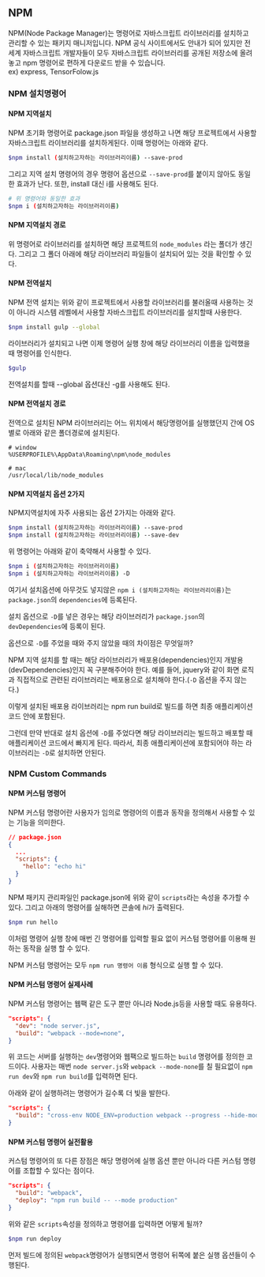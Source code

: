 ## NPM

NPM(Node Package Manager)는 명령어로 자바스크립트 라이브러리를 설치하고 관리할 수 있는 패키지 매니저입니다. NPM 공식 사이트에서도 안내가 되어 있지만 전 세계 자바스크립트 개발자들이 모두 자바스크립트 라이브러리를 공개된 저장소에 올려놓고 npm 명령어로 편하게 다운로드 받을 수 있습니다.  
ex) express, TensorFolow.js

### NPM 설치명령어

#### NPM 지역설치

NPM 초기화 명령어로 package.json 파일을 생성하고 나면 해당 프로젝트에서 사용할 자바스크립트 라이브러리를 설치하게된다. 이때 명령어는 아래와 같다.

```sh
$npm install (설치하고자하는 라이브러리이름) --save-prod
```

그리고 지역 설치 명령어의 경우 명령어 옵션으로 `--save-prod`를 붙이지 않아도 동일한 효과가 난다. 또한, install 대신 i를 사용해도 된다.

```sh
# 위 명령어와 동일한 효과
$npm i (설치하고자하는 라이브러리이름)
```

#### NPM 지역설치 경로

위 명령어로 라이브러리를 설치하면 해당 프로젝트의 `node_modules` 라는 폴더가 생긴다. 그리고 그 폴더 아래에 해당 라이브러리 파일들이 설치되어 있는 것을 확인할 수 있다.

#### NPM 전역설치

NPM 전역 설치는 위와 같이 프로젝트에서 사용할 라이브러리를 불러올때 사용하는 것이 아니라 시스템 레벨에서 사용할 자바스크립트 라이브러리를 설치할때 사용한다.

```sh
$npm install gulp --global
```

라이브러리가 설치되고 나면 이제 명령어 실행 창에 해당 라이브러리 이름을 입력했을 때 명령어를 인식한다.

```sh
$gulp
```

전역설치를 할때 --global 옵션대신 -g를 사용해도 된다.

#### NPM 전역설치 경로

전역으로 설치된 NPM 라이브러리는 어느 위치에서 해당명령어를 실행했던지 간에 OS별로 아래와 같은 폴더경로에 설치된다.

```
# window
%USERPROFILE%\AppData\Roaming\npm\node_modules

# mac
/usr/local/lib/node_modules
```

#### NPM 지역설치 옵션 2가지

NPM지역설치에 자주 사용되는 옵션 2가지는 아래와 같다.

```sh
$npm install (설치하고자하는 라이브러리이름) --save-prod
$npm install (설치하고자하는 라이브러리이름) --save-dev
```

위 명령어는 아래와 같이 축약해서 사용할 수 있다.

```sh
$npm i (설치하고자하는 라이브러리이름)
$npm i (설치하고자하는 라이브러리이름) -D
```

여기서 설치옵션에 아무것도 넣지않은 `npm i (설치하고자하는 라이브러리이름)`는 `package.json`의 `dependencies`에 등록된다.

설치 옵션으로 `-D`를 넣은 경우는 해당 라이브러리가 `package.json`의 `devDependencies`에 등록이 된다.

옵션으로 `-D`를 주었을 때와 주지 않았을 때의 차이점은 무엇일까?

NPM 지역 설치를 할 때는 해당 라이브러리가 배포용(dependencies)인지 개발용(devDependencies)인지 꼭 구분해주어야 한다. 예를 들어, jquery와 같이 화면 로직과 직접적으로 관련된 라이브러리는 배포용으로 설치해야 한다.(`-D` 옵션을 주지 않는다.)

이렇게 설치된 배포용 라이브러리는 npm run build로 빌드를 하면 최종 애플리케이션 코드 안에 포함된다.

그런데 만약 반대로 설치 옵션에 `-D`를 주었다면 해당 라이브러리는 빌드하고 배포할 때 애플리케이션 코드에서 빠지게 된다. 따라서, 최종 애플리케이션에 포함되어야 하는 라이브러리는 `-D`로 설치하면 안된다.

### NPM Custom Commands

#### NPM 커스텀 명령어

NPM 커스텀 명령어란 사용자가 임의로 명령어의 이름과 동작을 정의해서 사용할 수 있는 기능을 의미한다.

```json
// package.json
{
  ...
  "scripts": {
    "hello": "echo hi"
  }
}
```

NPM 패키지 관리파일인 package.json에 위와 같이 `scripts`라는 속성을 추가할 수 있다. 그리고 아래의 명령어를 실해하면 콘솔에 *hi*가 출력된다.

```sh
$npm run hello
```

이처럼 명령어 실행 창에 매번 긴 명령어를 입력할 필요 없이 커스텀 명령어를 이용해 원하는 동작을 실행 할 수 있다.

NPM 커스텀 명령어는 모두 `npm run 명령어 이름` 형식으로 실행 할 수 있다.

#### NPM 커스텀 명령어 실제사례

NPM 커스텀 명령어는 웹팩 같은 도구 뿐만 아니라 Node.js등을 사용할 때도 유용하다.

```json
"scripts": {
  "dev": "node server.js",
  "build": "webpack --mode=none",
}
```

위 코드는 서버를 실행하는 `dev`명령어와 웹팩으로 빌드하는 `build` 명령어를 정의한 코드이다. 사용자는 매번 `node server.js`와 `webpack --mode-none`를 칠 필요없이 `npm run dev`와 `npm run build`를 입력하면 된다.

아래와 같이 실행하려는 명령어가 길수록 더 빛을 발한다.

```json
"scripts": {
  "build": "cross-env NODE_ENV=production webpack --progress --hide-modules"
}
```

#### NPM 커스텀 명령어 실전활용

커스텀 명령어의 또 다른 장점은 해당 명령어에 실행 옵션 뿐만 아니라 다른 커스텀 명령어를 조합할 수 있다는 점이다.

```json
"scripts": {
  "build": "webpack",
  "deploy": "npm run build -- --mode production"
}
```

위와 같은 `scripts`속성을 정의하고 명령어를 입력하면 어떻게 될까?

```sh
$npm run deploy
```

먼저 빌드에 정의된 `webpack`명령어가 실행되면서 명령어 뒤쪽에 붙은 실행 옵션들이 수행된다.
